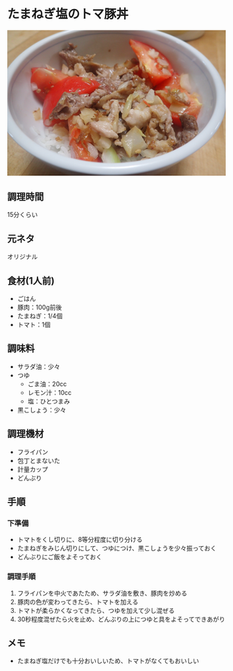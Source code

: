 # たまねぎ塩のトマ豚丼

![調理写真](たまねぎ塩のトマ豚丼.jpg)

## 調理時間

15分くらい

## 元ネタ

オリジナル

## 食材(1人前)

* ごはん
* 豚肉：100g前後
* たまねぎ：1/4個
* トマト：1個

## 調味料

* サラダ油：少々
* つゆ
  * ごま油：20cc
  * レモン汁：10cc
  * 塩：ひとつまみ
* 黒こしょう：少々

## 調理機材

* フライパン
* 包丁とまないた
* 計量カップ
* どんぶり

## 手順

### 下準備

* トマトをくし切りに、8等分程度に切り分ける
* たまねぎをみじん切りにして、つゆにつけ、黒こしょうを少々振っておく
* どんぶりにご飯をよそっておく

### 調理手順

1. フライパンを中火であたため、サラダ油を敷き、豚肉を炒める
2. 豚肉の色が変わってきたら、トマトを加える
3. トマトが柔らかくなってきたら、つゆを加えて少し混ぜる
4. 30秒程度混ぜたら火を止め、どんぶりの上につゆと具をよそってできあがり

## メモ

* たまねぎ塩だけでも十分おいしいため、トマトがなくてもおいしい
